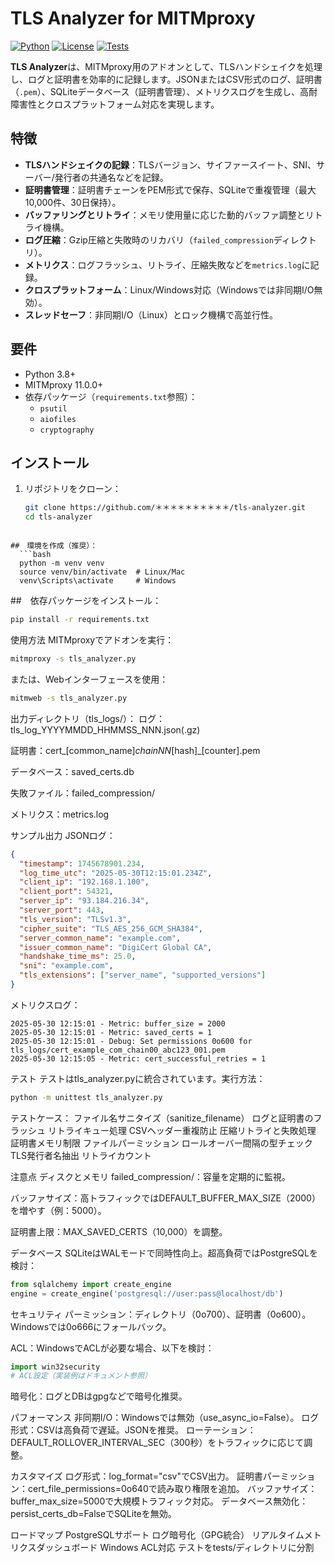 # TLS Analyzer for MITMproxy

[![Python](https://img.shields.io/badge/Python-3.8+-blue.svg)](https://www.python.org)
[![License](https://img.shields.io/badge/License-MIT-green.svg)](https://opensource.org/licenses/MIT)
[![Tests](https://github.com/yourusername/tls-analyzer/actions/workflows/ci.yml/badge.svg)](https://github.com/yourusername/tls-analyzer/actions)

**TLS Analyzer**は、MITMproxy用のアドオンとして、TLSハンドシェイクを処理し、ログと証明書を効率的に記録します。JSONまたはCSV形式のログ、証明書（`.pem`）、SQLiteデータベース（証明書管理）、メトリクスログを生成し、高耐障害性とクロスプラットフォーム対応を実現します。

## 特徴

- **TLSハンドシェイクの記録**：TLSバージョン、サイファースイート、SNI、サーバー/発行者の共通名などを記録。
- **証明書管理**：証明書チェーンをPEM形式で保存、SQLiteで重複管理（最大10,000件、30日保持）。
- **バッファリングとリトライ**：メモリ使用量に応じた動的バッファ調整とリトライ機構。
- **ログ圧縮**：Gzip圧縮と失敗時のリカバリ（`failed_compression`ディレクトリ）。
- **メトリクス**：ログフラッシュ、リトライ、圧縮失敗などを`metrics.log`に記録。
- **クロスプラットフォーム**：Linux/Windows対応（Windowsでは非同期I/O無効）。
- **スレッドセーフ**：非同期I/O（Linux）とロック機構で高並行性。

## 要件

- Python 3.8+
- MITMproxy 11.0.0+
- 依存パッケージ（`requirements.txt`参照）：
  - `psutil`
  - `aiofiles`
  - `cryptography`

## インストール


1. リポジトリをクローン：
   ```bash
   git clone https://github.com/＊＊＊＊＊＊＊＊＊＊/tls-analyzer.git
   cd tls-analyzer
```

##　環境を作成（推奨）：
  ```bash
  python -m venv venv
  source venv/bin/activate  # Linux/Mac
  venv\Scripts\activate     # Windows
```
##　依存パッケージをインストール：
  ```bash
  pip install -r requirements.txt
```

使用方法
MITMproxyでアドオンを実行：
  ```bash
  mitmproxy -s tls_analyzer.py
```

または、Webインターフェースを使用：
  ```bash
  mitmweb -s tls_analyzer.py
```

出力ディレクトリ（tls_logs/）：
ログ：tls_log_YYYYMMDD_HHMMSS_NNN.json(.gz)

証明書：cert_[common_name]_chainNN_[hash]_[counter].pem

データベース：saved_certs.db

失敗ファイル：failed_compression/

メトリクス：metrics.log

サンプル出力
JSONログ：

```json
{
  "timestamp": 1745678901.234,
  "log_time_utc": "2025-05-30T12:15:01.234Z",
  "client_ip": "192.168.1.100",
  "client_port": 54321,
  "server_ip": "93.184.216.34",
  "server_port": 443,
  "tls_version": "TLSv1.3",
  "cipher_suite": "TLS_AES_256_GCM_SHA384",
  "server_common_name": "example.com",
  "issuer_common_name": "DigiCert Global CA",
  "handshake_time_ms": 25.0,
  "sni": "example.com",
  "tls_extensions": ["server_name", "supported_versions"]
}
```

メトリクスログ：
```
2025-05-30 12:15:01 - Metric: buffer_size = 2000
2025-05-30 12:15:01 - Metric: saved_certs = 1
2025-05-30 12:15:01 - Debug: Set permissions 0o600 for tls_logs/cert_example_com_chain00_abc123_001.pem
2025-05-30 12:15:05 - Metric: cert_successful_retries = 1
```
テスト
テストはtls_analyzer.pyに統合されています。実行方法：
```bash
python -m unittest tls_analyzer.py
```

テストケース：
ファイル名サニタイズ（sanitize_filename）
ログと証明書のフラッシュ
リトライキュー処理
CSVヘッダー重複防止
圧縮リトライと失敗処理
証明書メモリ制限
ファイルパーミッション
ロールオーバー間隔の型チェック
TLS発行者名抽出
リトライカウント

注意点
ディスクとメモリ
failed_compression/：容量を定期的に監視。

バッファサイズ：高トラフィックではDEFAULT_BUFFER_MAX_SIZE（2000）を増やす（例：5000）。

証明書上限：MAX_SAVED_CERTS（10,000）を調整。

データベース
SQLiteはWALモードで同時性向上。超高負荷ではPostgreSQLを検討：
```python
from sqlalchemy import create_engine
engine = create_engine('postgresql://user:pass@localhost/db')
```


セキュリティ
パーミッション：ディレクトリ（0o700）、証明書（0o600）。Windowsでは0o666にフォールバック。

ACL：WindowsでACLが必要な場合、以下を検討：
```python
import win32security
# ACL設定（実装例はドキュメント参照）
```
暗号化：ログとDBはgpgなどで暗号化推奨。

パフォーマンス
非同期I/O：Windowsでは無効（use_async_io=False）。
ログ形式：CSVは高負荷で遅延。JSONを推奨。
ローテーション：DEFAULT_ROLLOVER_INTERVAL_SEC（300秒）をトラフィックに応じて調整。

カスタマイズ
ログ形式：log_format="csv"でCSV出力。
証明書パーミッション：cert_file_permissions=0o640で読み取り権限を追加。
バッファサイズ：buffer_max_size=5000で大規模トラフィック対応。
データベース無効化：persist_certs_db=FalseでSQLiteを無効。

ロードマップ
PostgreSQLサポート
ログ暗号化（GPG統合）
リアルタイムメトリクスダッシュボード
Windows ACL対応
テストをtests/ディレクトリに分割


